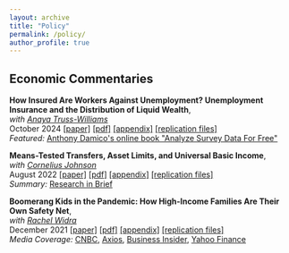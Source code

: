 ```yaml
---
layout: archive
title: "Policy"
permalink: /policy/
author_profile: true
---
```



## Economic Commentaries

**How Insured Are Workers Against Unemployment? Unemployment Insurance and the Distribution of Liquid Wealth**,   
*with [Anaya Truss-Williams](https://www.clevelandfed.org/people/profiles/t/truss-williams-anaya)*      
October 2024 [[paper]](https://doi.org/10.26509/frbc-ec-202416)
[[pdf]](https://avdluduvice.github.io/files/EC_LuduviceTruss-Williams_2024.pdf)
[[appendix]](https://avdluduvice.github.io/files/ec202416_appendices.pdf)
[[replication files]](https://github.com/avdluduvice/LuduviceTruss-Williams_UI)   
*Featured:* [Anthony Damico's online book "Analyze Survey Data For Free"](https://asdfree.com/survey-of-income-and-program-participation-sipp.html)
 
**Means-Tested Transfers, Asset Limits, and Universal Basic Income**,   
*with [Cornelius Johnson](https://www.clevelandfed.org/research/economists/johnson-cornelius)*      
August 2022 [[paper]](https://doi.org/10.26509/frbc-ec-202210)
[[pdf]](https://avdluduvice.github.io/files/EC_LuduviceJohnson_2022.pdf)
[[appendix]](https://avdluduvice.github.io/files/ec202210_appendices.pdf)
[[replication files]](https://github.com/avdluduvice/LuduviceJohnson_MTUBI)   
*Summary:* [Research in Brief](https://www.clevelandfed.org/publications/research-in-brief/rib-20220630-asset-testing-and-the-us-income-security-system)

**Boomerang Kids in the Pandemic: How High-Income Families Are Their Own Safety Net**,   
*with [Rachel Widra](https://www.clevelandfed.org/people/profiles/w/widra-rachel)*      
December 2021 [[paper]](https://doi.org/10.26509/frbc-ec-202121)
[[pdf]](https://avdluduvice.github.io/files/EC_WidraLuduvcice_2021.pdf)
[[appendix]](https://avdluduvice.github.io/files/ec202121_appendices.pdf) 
[[replication files]](https://github.com/avdluduvice/WidraLuduvice_BK)   
*Media Coverage:* [CNBC](https://www.cnbc.com/2022/01/10/young-adults-with-rich-parents-are-more-likely-to-boomerang-back-home.html),
[Axios](https://www.axios.com/2022/01/11/boomerang-kids-flee-the-nest),
[Business Insider](https://www.businessinsider.com/millennials-gen-z-living-parents-home-boomerang-kids-wealth-divide-2022-1),
[Yahoo Finance](https://finance.yahoo.com/news/quarter-young-adults-now-boomerang-120000465.html)
